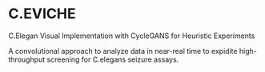 # C.EVICHE
C.Elegan Visual Implementation with CycleGANS for Heuristic Experiments

A convolutional approach to analyze data in near-real time to expidite high-throughput screening for C.elegans seizure assays.
